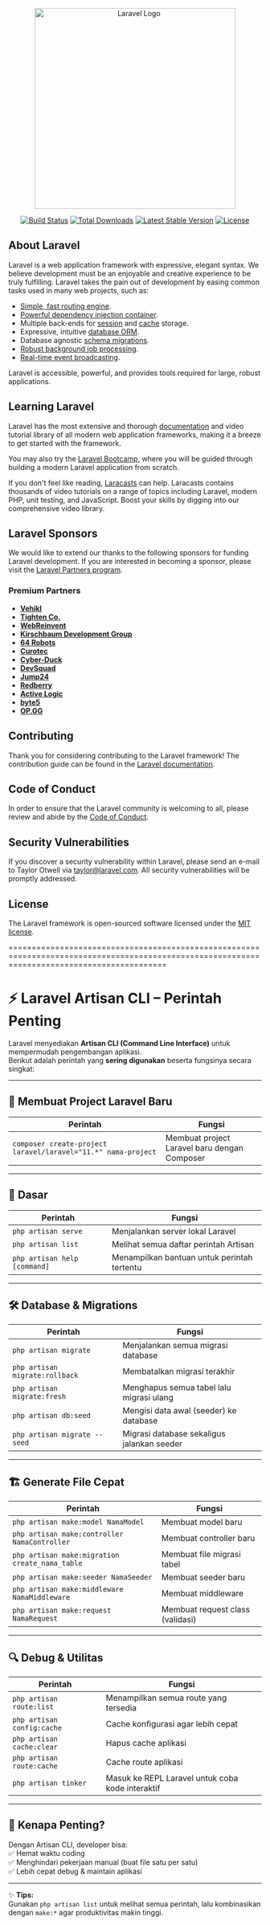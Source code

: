 <p align="center"><a href="https://laravel.com" target="_blank"><img src="https://raw.githubusercontent.com/laravel/art/master/logo-lockup/5%20SVG/2%20CMYK/1%20Full%20Color/laravel-logolockup-cmyk-red.svg" width="400" alt="Laravel Logo"></a></p>

<p align="center">
<a href="https://github.com/laravel/framework/actions"><img src="https://github.com/laravel/framework/workflows/tests/badge.svg" alt="Build Status"></a>
<a href="https://packagist.org/packages/laravel/framework"><img src="https://img.shields.io/packagist/dt/laravel/framework" alt="Total Downloads"></a>
<a href="https://packagist.org/packages/laravel/framework"><img src="https://img.shields.io/packagist/v/laravel/framework" alt="Latest Stable Version"></a>
<a href="https://packagist.org/packages/laravel/framework"><img src="https://img.shields.io/packagist/l/laravel/framework" alt="License"></a>
</p>

## About Laravel

Laravel is a web application framework with expressive, elegant syntax. We believe development must be an enjoyable and creative experience to be truly fulfilling. Laravel takes the pain out of development by easing common tasks used in many web projects, such as:

-   [Simple, fast routing engine](https://laravel.com/docs/routing).
-   [Powerful dependency injection container](https://laravel.com/docs/container).
-   Multiple back-ends for [session](https://laravel.com/docs/session) and [cache](https://laravel.com/docs/cache) storage.
-   Expressive, intuitive [database ORM](https://laravel.com/docs/eloquent).
-   Database agnostic [schema migrations](https://laravel.com/docs/migrations).
-   [Robust background job processing](https://laravel.com/docs/queues).
-   [Real-time event broadcasting](https://laravel.com/docs/broadcasting).

Laravel is accessible, powerful, and provides tools required for large, robust applications.

## Learning Laravel

Laravel has the most extensive and thorough [documentation](https://laravel.com/docs) and video tutorial library of all modern web application frameworks, making it a breeze to get started with the framework.

You may also try the [Laravel Bootcamp](https://bootcamp.laravel.com), where you will be guided through building a modern Laravel application from scratch.

If you don't feel like reading, [Laracasts](https://laracasts.com) can help. Laracasts contains thousands of video tutorials on a range of topics including Laravel, modern PHP, unit testing, and JavaScript. Boost your skills by digging into our comprehensive video library.

## Laravel Sponsors

We would like to extend our thanks to the following sponsors for funding Laravel development. If you are interested in becoming a sponsor, please visit the [Laravel Partners program](https://partners.laravel.com).

### Premium Partners

-   **[Vehikl](https://vehikl.com/)**
-   **[Tighten Co.](https://tighten.co)**
-   **[WebReinvent](https://webreinvent.com/)**
-   **[Kirschbaum Development Group](https://kirschbaumdevelopment.com)**
-   **[64 Robots](https://64robots.com)**
-   **[Curotec](https://www.curotec.com/services/technologies/laravel/)**
-   **[Cyber-Duck](https://cyber-duck.co.uk)**
-   **[DevSquad](https://devsquad.com/hire-laravel-developers)**
-   **[Jump24](https://jump24.co.uk)**
-   **[Redberry](https://redberry.international/laravel/)**
-   **[Active Logic](https://activelogic.com)**
-   **[byte5](https://byte5.de)**
-   **[OP.GG](https://op.gg)**

## Contributing

Thank you for considering contributing to the Laravel framework! The contribution guide can be found in the [Laravel documentation](https://laravel.com/docs/contributions).

## Code of Conduct

In order to ensure that the Laravel community is welcoming to all, please review and abide by the [Code of Conduct](https://laravel.com/docs/contributions#code-of-conduct).

## Security Vulnerabilities

If you discover a security vulnerability within Laravel, please send an e-mail to Taylor Otwell via [taylor@laravel.com](mailto:taylor@laravel.com). All security vulnerabilities will be promptly addressed.

## License

The Laravel framework is open-sourced software licensed under the [MIT license](https://opensource.org/licenses/MIT).

==============================================================================================================================================

# ⚡ Laravel Artisan CLI – Perintah Penting

Laravel menyediakan **Artisan CLI (Command Line Interface)** untuk mempermudah pengembangan aplikasi.  
Berikut adalah perintah yang **sering digunakan** beserta fungsinya secara singkat:

---

## 🎉 Membuat Project Laravel Baru

| Perintah                                                      | Fungsi                                       |
| ------------------------------------------------------------- | -------------------------------------------- |
| `composer create-project laravel/laravel="11.*" nama-project` | Membuat project Laravel baru dengan Composer |

---

## 📌 Dasar

| Perintah                     | Fungsi                                      |
| ---------------------------- | ------------------------------------------- |
| `php artisan serve`          | Menjalankan server lokal Laravel            |
| `php artisan list`           | Melihat semua daftar perintah Artisan       |
| `php artisan help [command]` | Menampilkan bantuan untuk perintah tertentu |

---

## 🛠️ Database & Migrations

| Perintah                       | Fungsi                                     |
| ------------------------------ | ------------------------------------------ |
| `php artisan migrate`          | Menjalankan semua migrasi database         |
| `php artisan migrate:rollback` | Membatalkan migrasi terakhir               |
| `php artisan migrate:fresh`    | Menghapus semua tabel lalu migrasi ulang   |
| `php artisan db:seed`          | Mengisi data awal (seeder) ke database     |
| `php artisan migrate --seed`   | Migrasi database sekaligus jalankan seeder |

---

## 🏗️ Generate File Cepat

| Perintah                                       | Fungsi                           |
| ---------------------------------------------- | -------------------------------- |
| `php artisan make:model NamaModel`             | Membuat model baru               |
| `php artisan make:controller NamaController`   | Membuat controller baru          |
| `php artisan make:migration create_nama_table` | Membuat file migrasi tabel       |
| `php artisan make:seeder NamaSeeder`           | Membuat seeder baru              |
| `php artisan make:middleware NamaMiddleware`   | Membuat middleware               |
| `php artisan make:request NamaRequest`         | Membuat request class (validasi) |

---

## 🔍 Debug & Utilitas

| Perintah                   | Fungsi                                           |
| -------------------------- | ------------------------------------------------ |
| `php artisan route:list`   | Menampilkan semua route yang tersedia            |
| `php artisan config:cache` | Cache konfigurasi agar lebih cepat               |
| `php artisan cache:clear`  | Hapus cache aplikasi                             |
| `php artisan route:cache`  | Cache route aplikasi                             |
| `php artisan tinker`       | Masuk ke REPL Laravel untuk coba kode interaktif |

---

## 🚀 Kenapa Penting?

Dengan Artisan CLI, developer bisa:  
✅ Hemat waktu coding  
✅ Menghindari pekerjaan manual (buat file satu per satu)  
✅ Lebih cepat debug & maintain aplikasi

---

✨ **Tips:**  
Gunakan `php artisan list` untuk melihat semua perintah, lalu kombinasikan dengan `make:*` agar produktivitas makin tinggi.
